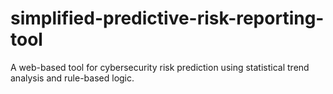 # simplified-predictive-risk-reporting-tool
A web-based tool for cybersecurity risk prediction using statistical trend analysis and rule-based logic.
